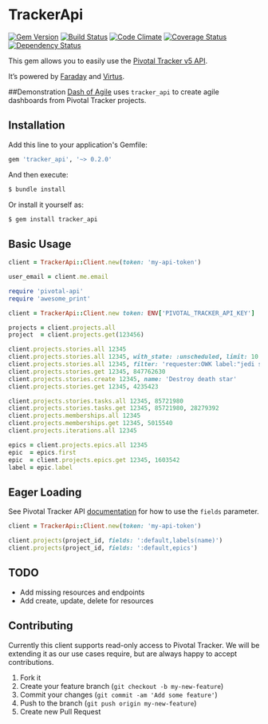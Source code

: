 # TrackerApi

[![Gem Version](https://badge.fury.io/rb/tracker_api.png)](http://badge.fury.io/rb/tracker_api)
[![Build Status](https://travis-ci.org/dashofcode/tracker_api.png?branch=master)](https://travis-ci.org/dashofcode/tracker_api)
[![Code Climate](https://codeclimate.com/github/dashofcode/tracker_api.png)](https://codeclimate.com/github/dashofcode/tracker_api)
[![Coverage Status](https://coveralls.io/repos/dashofcode/tracker_api/badge.png?branch=master)](https://coveralls.io/r/dashofcode/tracker_api?branch=master)
[![Dependency Status](https://gemnasium.com/dashofcode/tracker_api.png)](https://gemnasium.com/dashofcode/tracker_api)

This gem allows you to easily use the [Pivotal Tracker v5 API](https://www.pivotaltracker.com/help/api/rest/v5).

It’s powered by [Faraday](https://github.com/lostisland/faraday) and [Virtus](https://github.com/solnic/virtus).

##Demonstration
[Dash of Agile](https://www.dashofagile.com) uses `tracker_api` to create agile dashboards from Pivotal Tracker projects.

## Installation

Add this line to your application's Gemfile:
```ruby
gem 'tracker_api', '~> 0.2.0'
```

And then execute:
```bash
$ bundle install
```

Or install it yourself as:
```bash
$ gem install tracker_api
```

## Basic Usage

```ruby
client = TrackerApi::Client.new(token: 'my-api-token')                    # Create API client

user_email = client.me.email                                              # Get authenticated user's email

require 'pivotal-api'
require 'awesome_print'

client = TrackerApi::Client.new token: ENV['PIVOTAL_TRACKER_API_KEY']

projects = client.projects.all                                                    # Get all projects
project  = client.projects.get(123456)                                            # Find project with given ID

client.projects.stories.all 12345                                                 # Get all stories for a project
client.projects.stories.all 12345, with_state: :unscheduled, limit: 10            # Get 10 unscheduled stories for a project
client.projects.stories.all 12345, filter: 'requester:OWK label:"jedi stuff"'     # Get all stories that match the given filters
client.projects.stories.get 12345, 847762630                                      # Find a story with the given ID
client.projects.stories.create 12345, name: 'Destroy death star'                    # Create a story with the name 'Destroy death star'
client.projects.stories.get 12345, 4235423

client.projects.stories.tasks.all 12345, 85721980
client.projects.stories.tasks.get 12345, 85721980, 28279392
client.projects.memberships.all 12345
client.projects.memberships.get 12345, 5015540
client.projects.iterations.all 12345

epics = client.projects.epics.all 12345                                           # Get all epics for a project
epic  = epics.first
epic  = client.projects.epics.get 12345, 1603542
label = epic.label                                                                # Get an epic's label
```

## Eager Loading

See Pivotal Tracker API [documentation](https://www.pivotaltracker.com/help/api#Response_Controlling_Parameters) for how to use the `fields` parameter.

```ruby
client = TrackerApi::Client.new(token: 'my-api-token')                    # Create API client

client.projects(project_id, fields: ':default,labels(name)')               # Eagerly get labels with a project
client.projects(project_id, fields: ':default,epics')                      # Eagerly get epics with a project
```

## TODO

- Add missing resources and endpoints
- Add create, update, delete for resources

## Contributing

Currently this client supports read-only access to Pivotal Tracker.
We will be extending it as our use cases require, but are always happy to accept contributions.

1. Fork it
2. Create your feature branch (`git checkout -b my-new-feature`)
3. Commit your changes (`git commit -am 'Add some feature'`)
4. Push to the branch (`git push origin my-new-feature`)
5. Create new Pull Request

